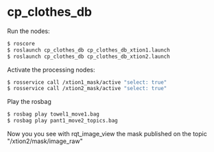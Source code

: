 # cp_clothes_db

Run the nodes:

```bash
$ roscore
$ roslaunch cp_clothes_db cp_clothes_db_xtion1.launch
$ roslaunch cp_clothes_db cp_clothes_db_xtion2.launch
```
Activate the processing nodes:
```bash
$ rosservice call /xtion1_mask/active "select: true" 
$ rosservice call /xtion2_mask/active "select: true"
```
Play the rosbag
```bash
$ rosbag play towel1_move1.bag
$ rosbag play pant1_move2_topics.bag
```

Now you you see with rqt_image_view the mask published on the topic "/xtion2/mask/image_raw"





